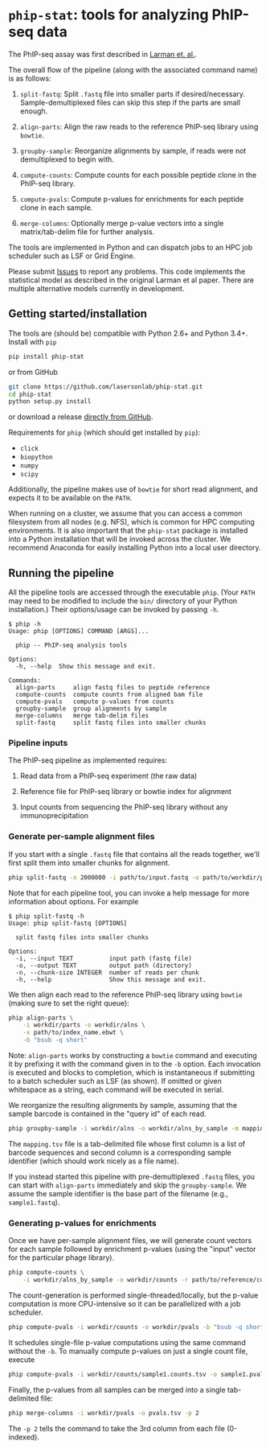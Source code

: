 # `phip-stat`: tools for analyzing PhIP-seq data

The PhIP-seq assay was first described in
[Larman et. al.](https://dx.doi.org/10.1038/nbt.1856).

The overall flow of the pipeline (along with the associated command name) is as
follows:

1.  `split-fastq`: Split `.fastq` file into smaller parts if desired/necessary.
    Sample-demultiplexed files can skip this step if the parts are small
    enough.

2.  `align-parts`: Align the raw reads to the reference PhIP-seq library using
    `bowtie`.

3.  `groupby-sample`: Reorganize alignments by sample, if reads were not
    demultiplexed to begin with.

4.  `compute-counts`: Compute counts for each possible peptide clone in the
    PhIP-seq library.

5.  `compute-pvals`: Compute p-values for enrichments for each peptide clone in
    each sample.

6.  `merge-columns`: Optionally merge p-value vectors into a single
    matrix/tab-delim file for further analysis.

The tools are implemented in Python and can dispatch jobs to an HPC job
scheduler such as LSF or Grid Engine.

Please submit [Issues](https://github.com/lasersonlab/phip-stat/issues) to
report any problems.  This code implements the statistical model as described
in the original Larman et al paper.  There are multiple alternative models
currently in development.


## Getting started/installation

The tools are (should be) compatible with Python 2.6+ and Python 3.4+.  Install
with `pip`

```bash
pip install phip-stat
```

or from GitHub

```bash
git clone https://github.com/lasersonlab/phip-stat.git
cd phip-stat
python setup.py install
```

or download a release
[directly from GitHub](https://github.com/lasersonlab/phip-stat/releases).

Requirements for `phip` (which should get installed by `pip`):

*   `click`
*   `biopython`
*   `numpy`
*   `scipy`

Additionally, the pipeline makes use of `bowtie` for short read alignment, and
expects it to be available on the `PATH`.

When running on a cluster, we assume that you can access a common filesystem
from all nodes (e.g. NFS), which is common for HPC computing environments.  It
is also important that the `phip-stat` package is installed into a Python
installation that will be invoked across the cluster.  We recommend Anaconda
for easily installing Python into a local user directory.


## Running the pipeline

All the pipeline tools are accessed through the executable `phip`.  (Your
`PATH` may need to be modified to include the `bin/` directory of your Python
installation.)  Their options/usage can be invoked by passing `-h`.

```
$ phip -h
Usage: phip [OPTIONS] COMMAND [ARGS]...

  phip -- PhIP-seq analysis tools

Options:
  -h, --help  Show this message and exit.

Commands:
  align-parts     align fastq files to peptide reference
  compute-counts  compute counts from aligned bam file
  compute-pvals   compute p-values from counts
  groupby-sample  group alignments by sample
  merge-columns   merge tab-delim files
  split-fastq     split fastq files into smaller chunks
```


### Pipeline inputs

The PhIP-seq pipeline as implemented requires:

1.  Read data from a PhIP-seq experiment (the raw data)

2.  Reference file for PhIP-seq library or bowtie index for alignment

3.  Input counts from sequencing the PhIP-seq library without any
    immunoprecipitation


### Generate per-sample alignment files

If you start with a single `.fastq` file that contains all the reads together,
we'll first split them into smaller chunks for alignment.

```bash
phip split-fastq -n 2000000 -i path/to/input.fastq -o path/to/workdir/parts
```

Note that for each pipeline tool, you can invoke a help message for more
information about options.  For example

```
$ phip split-fastq -h
Usage: phip split-fastq [OPTIONS]

  split fastq files into smaller chunks

Options:
  -i, --input TEXT          input path (fastq file)
  -o, --output TEXT         output path (directory)
  -n, --chunk-size INTEGER  number of reads per chunk
  -h, --help                Show this message and exit.
```

We then align each read to the reference PhIP-seq library using `bowtie`
(making sure to set the right queue):

```bash
phip align-parts \
    -i workdir/parts -o workdir/alns \
    -x path/to/index_name.ebwt \
    -b "bsub -q short"
```

Note: `align-parts` works by constructing a `bowtie` command and executing it
by prefixing it with the command given in to the `-b` option.  Each invocation
is executed and blocks to completion, which is instantaneous if submitting to a
batch scheduler such as LSF (as shown).  If omitted or given whitespace as a
string, each command will be executed in serial.

We reorganize the resulting alignments by sample, assuming that the sample
barcode is contained in the "query id" of each read.

```bash
phip groupby-sample -i workdir/alns -o workdir/alns_by_sample -m mapping.tsv
```

The `mapping.tsv` file is a tab-delimited file whose first column is a list of
barcode sequences and second column is a corresponding sample identifier (which
should work nicely as a file name).

If you instead started this pipeline with pre-demultiplexed `.fastq` files, you
can start with `align-parts` immediately and skip the `groupby-sample`.  We
assume the sample identifier is the base part of the filename (e.g.,
`sample1.fastq`).


### Generating p-values for enrichments

Once we have per-sample alignment files, we will generate count vectors for
each sample followed by enrichment p-values (using the "input" vector for the
particular phage library).

```bash
phip compute-counts \
    -i workdir/alns_by_sample -o workdir/counts -r path/to/reference/counts.tsv
```

The count-generation is performed single-threaded/locally, but the p-value
computation is more CPU-intensive so it can be parallelized with a job
scheduler.

```bash
phip compute-pvals -i workdir/counts -o workdir/pvals -b "bsub -q short"
```

It schedules single-file p-value computations using the same command without
the `-b`.  To manually compute p-values on just a single count file, execute

```bash
phip compute-pvals -i workdir/counts/sample1.counts.tsv -o sample1.pvals.tsv
```

Finally, the p-values from all samples can be merged into a single tab-
delimited file:

```bash
phip merge-columns -i workdir/pvals -o pvals.tsv -p 2
```

The `-p 2` tells the command to take the 3rd column from each file (0-indexed).
